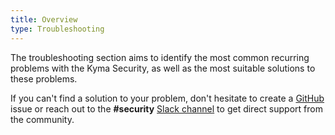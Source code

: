 ```yaml
---
title: Overview
type: Troubleshooting
---
```


The troubleshooting section aims to identify the most common recurring problems with the Kyma Security, as well as the most suitable solutions to these problems.

If you can't find a solution to your problem, don't hesitate to create a [GitHub](https://github.com/kyma-project/kyma/issues) issue or reach out to the **#security** [Slack channel](http://slack.kyma-project.io/) to get direct support from the community.
